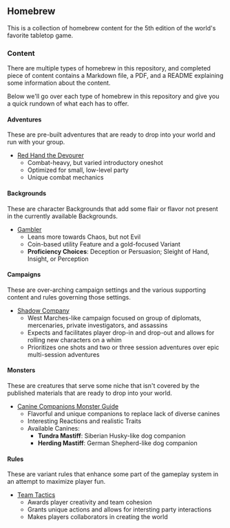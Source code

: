 ## Homebrew

This is a collection of homebrew content for the 5th edition of the world's favorite tabletop game.

### Content

There are multiple types of homebrew in this repository, and completed piece of content contains a Markdown file, a PDF, and a README explaining some information about the content.

Below we'll go over each type of homebrew in this repository and give you a quick rundown of what each has to offer.

#### Adventures

These are pre-built adventures that are ready to drop into your world and run with your group.

- [Red Hand the Devourer](https://github.com/DVDAGames/dnd-homebrew/tree/master/Adventures/Red%20Hand%20the%20Devourer)
  - Combat-heavy, but varied introductory oneshot
  - Optimized for small, low-level party
  - Unique combat mechanics

#### Backgrounds

These are character Backgrounds that add some flair or flavor not present in the currently available Backgrounds.

- [Gambler](https://github.com/DVDAGames/dnd-homebrew/tree/master/Backgrounds/Gambler)
  - Leans more towards Chaos, but not Evil
  - Coin-based utility Feature and a gold-focused Variant
  - **Proficiency Choices**: Deception or Persuasion; Sleight of Hand, Insight, or Perception

#### Campaigns

These are over-arching campaign settings and the various supporting content and rules governing those settings.

- [Shadow Company](https://github.com/DVDAGames/dnd-homebrew/tree/master/Campaigns/Shadow%20Company)
  - West Marches-like campaign focused on group of diplomats, mercenaries, private investigators, and assassins
  - Expects and facilitates player drop-in and drop-out and allows for rolling new characters on a whim
  - Prioritizes one shots and two or three session adventures over epic multi-session adventures

#### Monsters

These are creatures that serve some niche that isn't covered by the published materials that are ready to drop into your world.

- [Canine Companions Monster Guide](https://github.com/DVDAGames/dnd-homebrew/tree/master/Monsters/Canine%20Companions%20Monster%20Guide)
  - Flavorful and unique companions to replace lack of diverse canines
  - Interesting Reactions and realistic Traits
  - Available Canines:
    - **Tundra Mastiff**: Siberian Husky-like dog companion
    - **Herding Mastiff**: German Shepherd-like dog companion

#### Rules

These are variant rules that enhance some part of the gameplay system in an attempt to maximize player fun.

- [Team Tactics](https://github.com/DVDAGames/dnd-homebrew/tree/master/Rules/Team%20Tactics)
  - Awards player creativity and team cohesion
  - Grants unique actions and allows for intersting party interactions
  - Makes players collaborators in creating the world